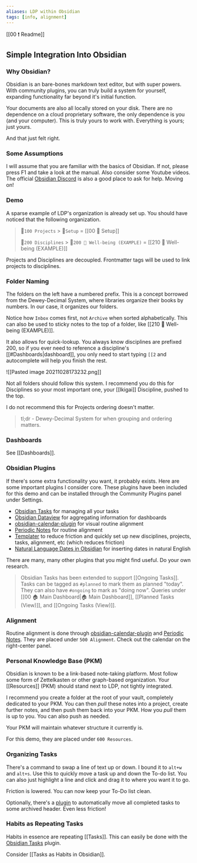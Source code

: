 ```yaml
---
aliases: LDP within Obsidian
tags: [info, alignment]
---
```

[[00 ❗ Readme]]
## Simple Integration Into Obsidian
### Why Obsidian?
Obsidian is an bare-bones markdown text editor, but with super powers. With community plugins, you can truly build a system for yourself, expanding functionality far beyond it's initial function.

Your documents are also all locally stored on your disk. There are no dependence on a cloud proprietary software, the only dependence is you (and your computer). This is truly yours to work with. Everything is yours; just yours.

And that just felt right.

### Some Assumptions
I will assume that you are familiar with the basics of Obsidian. If not, please press F1 and take a look at the manual. Also consider some Youtube videos. The official [Obsidian Discord](https://discord.gg/xSaj5Cc5GZ) is also a good place to ask for help. Moving on!

### Demo
A sparse example of LDP's organization is already set up. You should have noticed that the following organization.

>  📁`100 Projects` > 📁`Setup` = [[00 🧰 Setup]]
> 
> 📁`200 Disciplines` > 📁`200 🎀 Well-being (EXAMPLE)` = [[210 🎀 Well-being (EXAMPLE)]]

Projects and Disciplines are decoupled. Frontmatter tags will be used to link projects to disciplines.

### Folder Naming
The folders on the left have a numbered prefix. This is a concept borrowed from the Dewey-Decimal System, where libraries organize their books by numbers. In our case, it organizes our folders. 

Notice how `Inbox` comes first, not `Archive` when sorted alphabetically. This can also be used to sticky notes to the top of a folder, like [[210 🎀 Well-being (EXAMPLE)]].

It also allows for quick-lookup. You always know disciplines are prefixed 200, so if you ever need to reference a discipline's [[#Dashboards|dashboard]], you only need to start typing `[[2` and autocomplete will help you finish the rest.

![[Pasted image 20211028173232.png]]

Not all folders should follow this system. I recommend you do this for Disciplines so your most important one, your [[Ikigai]] Discipline, pushed to the top. 

I do not recommend this for Projects ordering doesn't matter.

> tl;dr - Dewey-Decimal System for when grouping and ordering matters.

### Dashboards
See [[Dashboards]].

### Obsidian Plugins
If there's some extra functionality you want, it probably exists. Here are some important plugins I consider core. These plugins have been included for this demo and can be installed through the Community Plugins panel under Settings.
- [Obsidian Tasks](https://github.com/schemar/obsidian-tasks) for managing all your tasks
- [Obsidian Dataview](https://github.com/blacksmithgu/obsidian-dataview) for aggregating information for dashboards
- [obsidian-calendar-plugin](https://github.com/liamcain/obsidian-calendar-plugin) for visual routine alignment
- [Periodic Notes](https://github.com/liamcain/obsidian-periodic-notes) for routine alignment
- [Templater](https://github.com/SilentVoid13/Templater) to reduce friction and quickly set up new disciplines, projects, tasks, alignment, etc (which reduces friction)
- [Natural Language Dates in Obsidian](https://github.com/argenos/nldates-obsidian) for inserting dates in natural English

There are many, many other plugins that you might find useful. Do your own research.

> Obsidian Tasks has been extended to support [[Ongoing Tasks]]. Tasks can be tagged as `#planned` to mark them as planned "today". They can also have `#ongoing` to mark as "doing now". Queries under [[00 🏠 Main Dashboard|🏠 Main Dashboard]], [[Planned Tasks (View)]], and [[Ongoing Tasks (View)]].

### Alignment
Routine alignment is done through [obsidian-calendar-plugin](https://github.com/liamcain/obsidian-calendar-plugin) and [Periodic Notes](https://github.com/liamcain/obsidian-periodic-notes). They are placed under `500 Alignment`. Check out the calendar on the right-center panel.

### Personal Knowledge Base (PKM)
Obsidian is known to be a link-based note-taking platform. Most follow some form of Zettelkasten or other graph-based organization. Your [[Resources]] (PKM) should stand next to LDP, not tightly integrated.

I recommend you create a folder at the root of your vault, completely dedicated to your PKM. You can then *pull* these notes into a project, create further notes, and then push them back into your PKM. How you *pull* them is up to you. You can also push as needed.

Your PKM will maintain whatever structure it currently is.

For this demo, they are placed under `600 Resources`.

### Organizing Tasks
There's a command to swap a line of text up or down. I bound it to `alt+w` and `alt+s`. Use this to quickly move a task up and down the To-do list. You can also just highlight a line and click and drag it to where you want it to go. 

Friction is lowered. You can now keep your To-Do list clean. 

Optionally, there's a [plugin](https://github.com/ivan-lednev/obsidian-task-archiver) to automatically move all completed tasks to some archived header. Even less friction!

### Habits as Repeating Tasks
Habits in essence are repeating [[Tasks]]. This can easily be done with the [Obsidian Tasks](https://github.com/schemar/obsidian-tasks) plugin.

Consider [[Tasks as Habits in Obsidian]].
